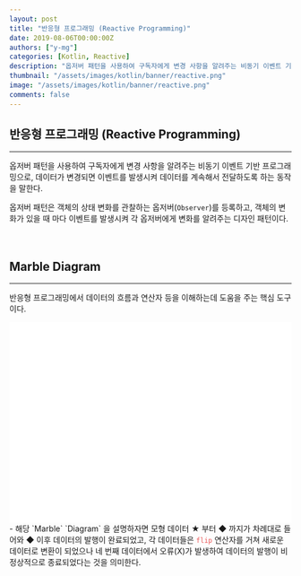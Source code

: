```yaml
---
layout: post
title: "반응형 프로그래밍 (Reactive Programming)"
date: 2019-08-06T00:00:00Z
authors: ["y-mg"]
categories: [Kotlin, Reactive]
description: "옵저버 패턴을 사용하여 구독자에게 변경 사항을 알려주는 비동기 이벤트 기반 프로그래밍"
thumbnail: "/assets/images/kotlin/banner/reactive.png"
image: "/assets/images/kotlin/banner/reactive.png"
comments: false
---
```


## 반응형 프로그래밍 (Reactive Programming)
***
옵저버 패턴을 사용하여 구독자에게 변경 사항을 알려주는 비동기 이벤트 기반 프로그래밍으로, 데이터가 변경되면 이벤트를 발생시켜 데이터를 계속해서 전달하도록 하는 동작을 말한다.
<br/>

옵저버 패턴은 객체의 상태 변화를 관찰하는 옵저버(`Observer`)를 등록하고, 객체의 변화가 있을 때 마다 이벤트를 발생시켜 각 옵저버에게 변화를 알려주는 디자인 패턴이다.
<br/>
<br/>
<br/>



## Marble Diagram
***
반응형 프로그래밍에서 데이터의 흐름과 연산자 등을 이해하는데 도움을 주는 핵심 도구이다.
<br/>

<div style="
background-color: #ffffff;
background-image: url(/assets/images/kotlin/content/marble_diagram.png);
background-size: contain;
background-repeat: no-repeat;
background-position: center center;
">
<img src="/assets/images/kotlin/content/marble_diagram.png" style="visibility: hidden;" />
</div>
- 해당 `Marble` `Diagram` 을 설명하자면 모형 데이터 ★ 부터 ◆ 까지가 차례대로 들어와 ◆ 이후 데이터의 발행이 완료되었고, 각 데이터들은 <code style="color: #eb5657;">flip</code> 연산자를 거쳐 새로운 데이터로 변환이 되었으나 네 번째 데이터에서 오류(X)가 발생하여 데이터의 발행이 비정상적으로 종료되었다는 것을 의미한다.